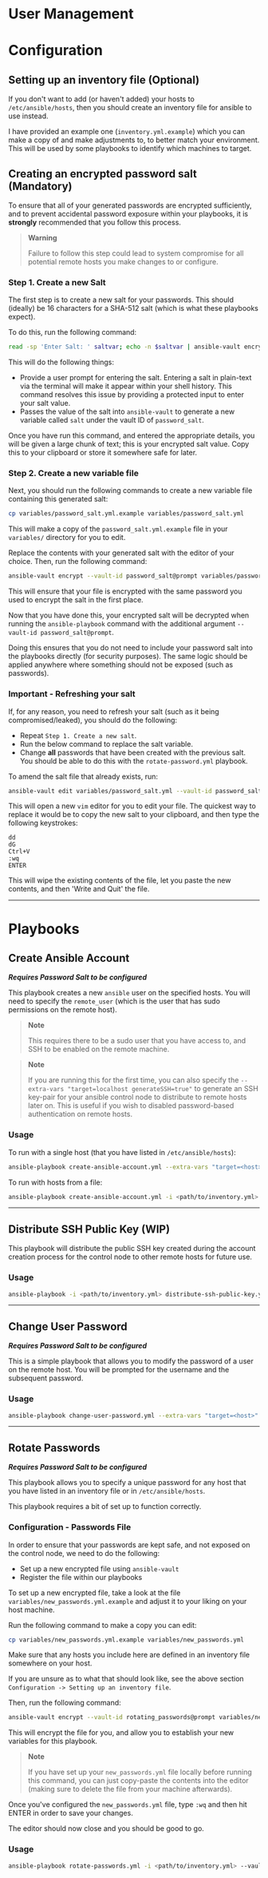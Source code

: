 # User Management

# Configuration

## Setting up an inventory file (Optional)

If you don't want to add (or haven't added) your hosts to `/etc/ansible/hosts`, then you should create an inventory file for ansible to use instead.

I have provided an example one (`inventory.yml.example`) which you can make a copy of and make adjustments to, to better match your environment. This will be used by some playbooks to identify which machines to target.

## Creating an encrypted password salt (Mandatory)

To ensure that all of your generated passwords are encrypted sufficiently, and to prevent accidental password exposure within your playbooks, it is **strongly** recommended that you follow this process.

> **Warning**
> 
> Failure to follow this step could lead to system compromise for all potential remote hosts you make changes to or configure.

### Step 1. Create a new Salt

The first step is to create a new salt for your passwords. This should (ideally) be 16 characters for a SHA-512 salt (which is what these playbooks expect).

To do this, run the following command:

```bash
read -sp 'Enter Salt: ' saltvar; echo -n $saltvar | ansible-vault encrypt_string --vault-id password_salt@prompt --stdin-name 'salt'
```

This will do the following things:

- Provide a user prompt for entering the salt. Entering a salt in plain-text via the terminal will make it appear within your shell history. This command resolves this issue by providing a protected input to enter your salt value.
- Passes the value of the salt into `ansible-vault` to generate a new variable called `salt` under the vault ID of `password_salt`.

Once you have run this command, and entered the appropriate details, you will be given a large chunk of text; this is your encrypted salt value. Copy this to your clipboard or store it somewhere safe for later.

### Step 2. Create a new variable file

Next, you should run the following commands to create a new variable file containing this generated salt:

```bash
cp variables/password_salt.yml.example variables/password_salt.yml
```
This will make a copy of the `password_salt.yml.example` file in your `variables/` directory for you to edit.

Replace the contents with your generated salt with the editor of your choice. Then, run the following command:

```bash
ansible-vault encrypt --vault-id password_salt@prompt variables/password_salt.yml
```

This will ensure that your file is encrypted with the same password you used to encrypt the salt in the first place.

Now that you have done this, your encrypted salt will be decrypted when running the `ansible-playbook` command with the additional argument `--vault-id password_salt@prompt`.

Doing this ensures that you do not need to include your password salt into the playbooks directly (for security purposes). The same logic should be applied anywhere where something should not be exposed (such as passwords).

### Important - Refreshing your salt

If, for any reason, you need to refresh your salt (such as it being compromised/leaked), you should do the following:

- Repeat `Step 1. Create a new salt`.
- Run the below command to replace the salt variable.
- Change **all** passwords that have been created with the previous salt. You should be able to do this with the `rotate-password.yml` playbook.

To amend the salt file that already exists, run:

```bash
ansible-vault edit variables/password_salt.yml --vault-id password_salt@prompt
```

This will open a new `vim` editor for you to edit your file. The quickest way to replace it would be to copy the new salt to your clipboard, and then type the following keystrokes:

```vim
dd
dG
Ctrl+V
:wq
ENTER
```

This will wipe the existing contents of the file, let you paste the new contents, and then 'Write and Quit' the file.

----

# Playbooks

## Create Ansible Account
**_Requires Password Salt to be configured_**

This playbook creates a new `ansible` user on the specified hosts. You will need to specify the `remote_user` (which is the user that has sudo permissions on the remote host).

> **Note**
> 
> This requires there to be a sudo user that you have access to, and SSH to be enabled on the remote machine.

> **Note**
> 
> If you are running this for the first time, you can also specify the `--extra-vars "target=localhost generateSSH=true"` to generate an SSH key-pair for your ansible control node to distribute to remote hosts later on. This is useful if you wish to disabled password-based authentication on remote hosts.

### Usage

To run with a single host (that you have listed in `/etc/ansible/hosts`):
```bash
ansible-playbook create-ansible-account.yml --extra-vars "target=<host> remote_user=<remote_user>" --vault-id password_salt@prompt
```

To run with hosts from a file:
```bash
ansible-playbook create-ansible-account.yml -i <path/to/inventory.yml> --extra-vars "target=<host_group> remote_user=<remote_user>" --ask-pass --ask-become-pass --vault-id password_salt@prompt
```

----

## Distribute SSH Public Key (WIP)

This playbook will distribute the public SSH key created during the account creation process for the control node to other remote hosts for future use.

### Usage

```bash
ansible-playbook -i <path/to/inventory.yml> distribute-ssh-public-key.yml --extra-vars "target=<hostgroup>" --ask-become-pass --ask-pass
```

----

## Change User Password
**_Requires Password Salt to be configured_**

This is a simple playbook that allows you to modify the password of a user on the remote host. You will be prompted for the username and the subsequent password.

### Usage

```bash
ansible-playbook change-user-password.yml --extra-vars "target=<host>" --vault-id password_salt@prompt
```

----

## Rotate Passwords
**_Requires Password Salt to be configured_**

This playbook allows you to specify a unique password for any host that you have listed in an inventory file or in `/etc/ansible/hosts`.

This playbook requires a bit of set up to function correctly.

### Configuration - Passwords File

In order to ensure that your passwords are kept safe, and not exposed on the control node, we need to do the following:

- Set up a new encrypted file using `ansible-vault`
- Register the file within our playbooks

To set up a new encrypted file, take a look at the file `variables/new_passwords.yml.example` and adjust it to your liking on your host machine. 

Run the following command to make a copy you can edit:

```bash
cp variables/new_passwords.yml.example variables/new_passwords.yml
```

Make sure that any hosts you include here are defined in an inventory file somewhere on your host. 

If you are unsure as to what that should look like, see the above section `Configuration -> Setting up an inventory file`.

Then, run the following command:

```bash
ansible-vault encrypt --vault-id rotating_passwords@prompt variables/new_passwords.yml
```
This will encrypt the file for you, and allow you to establish your new variables for this playbook.

> **Note**
> 
> If you have set up your `new_passwords.yml` file locally before running this command, you can just copy-paste the contents into the editor (making sure to delete the file from your machine afterwards).

Once you've configured the `new_passwords.yml` file, type `:wq` and then hit ENTER in order to save your changes.

The editor should now close and you should be good to go.

### Usage

```bash
ansible-playbook rotate-passwords.yml -i <path/to/inventory.yml> --vault-id rotating_passwords@prompt --vault-id password_salt@prompt --extra-vars "target=<host_group>" --ask-become-pass --ask-pass
```
